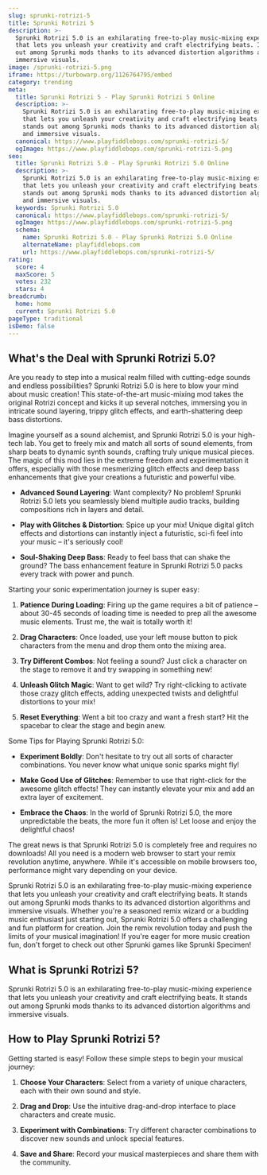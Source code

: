 ```yaml
---
slug: sprunki-rotrizi-5
title: Sprunki Rotrizi 5
description: >-
  Sprunki Rotrizi 5.0 is an exhilarating free-to-play music-mixing experience
  that lets you unleash your creativity and craft electrifying beats. It stands
  out among Sprunki mods thanks to its advanced distortion algorithms and
  immersive visuals.
image: /sprunki-rotrizi-5.png
iframe: https://turbowarp.org/1126764795/embed
category: trending
meta:
  title: Sprunki Rotrizi 5 - Play Sprunki Rotrizi 5 Online
  description: >-
    Sprunki Rotrizi 5.0 is an exhilarating free-to-play music-mixing experience
    that lets you unleash your creativity and craft electrifying beats. It
    stands out among Sprunki mods thanks to its advanced distortion algorithms
    and immersive visuals.
  canonical: https://www.playfiddlebops.com/sprunki-rotrizi-5/
  ogImage: https://www.playfiddlebops.com/sprunki-rotrizi-5.png
seo:
  title: Sprunki Rotrizi 5.0 - Play Sprunki Rotrizi 5.0 Online
  description: >-
    Sprunki Rotrizi 5.0 is an exhilarating free-to-play music-mixing experience
    that lets you unleash your creativity and craft electrifying beats. It
    stands out among Sprunki mods thanks to its advanced distortion algorithms
    and immersive visuals.
  keywords: Sprunki Rotrizi 5.0
  canonical: https://www.playfiddlebops.com/sprunki-rotrizi-5/
  ogImage: https://www.playfiddlebops.com/sprunki-rotrizi-5.png
  schema:
    name: Sprunki Rotrizi 5.0 - Play Sprunki Rotrizi 5.0 Online
    alternateName: playfiddlebops.com
    url: https://www.playfiddlebops.com/sprunki-rotrizi-5/
rating:
  score: 4
  maxScore: 5
  votes: 232
  stars: 4
breadcrumb:
  home: home
  current: Sprunki Rotrizi 5.0
pageType: traditional
isDemo: false
---
```


## What's the Deal with Sprunki Rotrizi 5.0?

Are you ready to step into a musical realm filled with cutting-edge sounds and endless possibilities? Sprunki Rotrizi 5.0 is here to blow your mind about music creation! This state-of-the-art music-mixing mod takes the original Rotrizi concept and kicks it up several notches, immersing you in intricate sound layering, trippy glitch effects, and earth-shattering deep bass distortions.

Imagine yourself as a sound alchemist, and Sprunki Rotrizi 5.0 is your high-tech lab. You get to freely mix and match all sorts of sound elements, from sharp beats to dynamic synth sounds, crafting truly unique musical pieces. The magic of this mod lies in the extreme freedom and experimentation it offers, especially with those mesmerizing glitch effects and deep bass enhancements that give your creations a futuristic and powerful vibe.

- **Advanced Sound Layering**: Want complexity? No problem! Sprunki Rotrizi 5.0 lets you seamlessly blend multiple audio tracks, building compositions rich in layers and detail.

- **Play with Glitches & Distortion**: Spice up your mix! Unique digital glitch effects and distortions can instantly inject a futuristic, sci-fi feel into your music – it's seriously cool!

- **Soul-Shaking Deep Bass**: Ready to feel bass that can shake the ground? The bass enhancement feature in Sprunki Rotrizi 5.0 packs every track with power and punch.

Starting your sonic experimentation journey is super easy:

1. **Patience During Loading**: Firing up the game requires a bit of patience – about 30-45 seconds of loading time is needed to prep all the awesome music elements. Trust me, the wait is totally worth it!

1. **Drag Characters**: Once loaded, use your left mouse button to pick characters from the menu and drop them onto the mixing area.

1. **Try Different Combos**: Not feeling a sound? Just click a character on the stage to remove it and try swapping in something new!

1. **Unleash Glitch Magic**: Want to get wild? Try right-clicking to activate those crazy glitch effects, adding unexpected twists and delightful distortions to your mix!

1. **Reset Everything**: Went a bit too crazy and want a fresh start? Hit the spacebar to clear the stage and begin anew.

Some Tips for Playing Sprunki Rotrizi 5.0:

- **Experiment Boldly**: Don't hesitate to try out all sorts of character combinations. You never know what unique sonic sparks might fly!

- **Make Good Use of Glitches**: Remember to use that right-click for the awesome glitch effects! They can instantly elevate your mix and add an extra layer of excitement.

- **Embrace the Chaos**: In the world of Sprunki Rotrizi 5.0, the more unpredictable the beats, the more fun it often is! Let loose and enjoy the delightful chaos!

The great news is that Sprunki Rotrizi 5.0 is completely free and requires no downloads! All you need is a modern web browser to start your remix revolution anytime, anywhere. While it's accessible on mobile browsers too, performance might vary depending on your device.

Sprunki Rotrizi 5.0 is an exhilarating free-to-play music-mixing experience that lets you unleash your creativity and craft electrifying beats. It stands out among Sprunki mods thanks to its advanced distortion algorithms and immersive visuals. Whether you're a seasoned remix wizard or a budding music enthusiast just starting out, Sprunki Rotrizi 5.0 offers a challenging and fun platform for creation. Join the remix revolution today and push the limits of your musical imagination! If you're eager for more music creation fun, don't forget to check out other Sprunki games like Sprunki Specimen!

## What is Sprunki Rotrizi 5?

Sprunki Rotrizi 5.0 is an exhilarating free-to-play music-mixing experience that lets you unleash your creativity and craft electrifying beats. It stands out among Sprunki mods thanks to its advanced distortion algorithms and immersive visuals.

## How to Play Sprunki Rotrizi 5?

Getting started is easy! Follow these simple steps to begin your musical journey:

1. **Choose Your Characters**: Select from a variety of unique characters, each with their own sound and style.

1. **Drag and Drop**: Use the intuitive drag-and-drop interface to place characters and create music.

1. **Experiment with Combinations**: Try different character combinations to discover new sounds and unlock special features.

1. **Save and Share**: Record your musical masterpieces and share them with the community.
